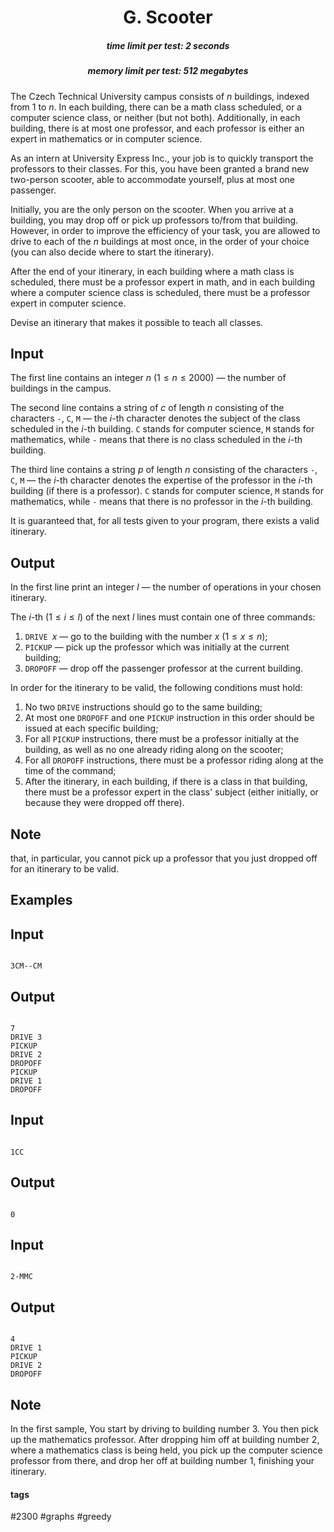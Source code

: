 <h1 style='text-align: center;'> G. Scooter</h1>

<h5 style='text-align: center;'>time limit per test: 2 seconds</h5>
<h5 style='text-align: center;'>memory limit per test: 512 megabytes</h5>

The Czech Technical University campus consists of $n$ buildings, indexed from $1$ to $n$. In each building, there can be a math class scheduled, or a computer science class, or neither (but not both). Additionally, in each building, there is at most one professor, and each professor is either an expert in mathematics or in computer science.

As an intern at University Express Inc., your job is to quickly transport the professors to their classes. For this, you have been granted a brand new two-person scooter, able to accommodate yourself, plus at most one passenger.

Initially, you are the only person on the scooter. When you arrive at a building, you may drop off or pick up professors to/from that building. However, in order to improve the efficiency of your task, you are allowed to drive to each of the $n$ buildings at most once, in the order of your choice (you can also decide where to start the itinerary). 

After the end of your itinerary, in each building where a math class is scheduled, there must be a professor expert in math, and in each building where a computer science class is scheduled, there must be a professor expert in computer science.

Devise an itinerary that makes it possible to teach all classes.

## Input

The first line contains an integer $n$ ($1\le n \le 2000$) — the number of buildings in the campus.

The second line contains a string of $c$ of length $n$ consisting of the characters $\texttt{-}$, $\texttt{C}$, $\texttt{M}$ — the $i$-th character denotes the subject of the class scheduled in the $i$-th building. $\texttt{C}$ stands for computer science, $\texttt{M}$ stands for mathematics, while $\texttt{-}$ means that there is no class scheduled in the $i$-th building.

The third line contains a string $p$ of length $n$ consisting of the characters $\texttt{-}$, $\texttt{C}$, $\texttt{M}$ — the $i$-th character denotes the expertise of the professor in the $i$-th building (if there is a professor). $\texttt{C}$ stands for computer science, $\texttt{M}$ stands for mathematics, while $\texttt{-}$ means that there is no professor in the $i$-th building.

It is guaranteed that, for all tests given to your program, there exists a valid itinerary.

## Output

In the first line print an integer $l$ — the number of operations in your chosen itinerary. 

The $i$-th ($1 \leq i \leq l$) of the next $l$ lines must contain one of three commands: 

1. $\texttt{DRIVE } x$ — go to the building with the number $x$ ($1 \leq x \leq n$);
2. $\texttt{PICKUP}$ — pick up the professor which was initially at the current building;
3. $\texttt{DROPOFF}$ — drop off the passenger professor at the current building.

In order for the itinerary to be valid, the following conditions must hold:

1. No two $\texttt{DRIVE}$ instructions should go to the same building;
2. At most one $\texttt{DROPOFF}$ and one $\texttt{PICKUP}$ instruction in this order should be issued at each specific building;
3. For all $\texttt{PICKUP}$ instructions, there must be a professor initially at the building, as well as no one already riding along on the scooter;
4. For all $\texttt{DROPOFF}$ instructions, there must be a professor riding along at the time of the command;
5. After the itinerary, in each building, if there is a class in that building, there must be a professor expert in the class' subject (either initially, or because they were dropped off there).

## Note

 that, in particular, you cannot pick up a professor that you just dropped off for an itinerary to be valid.

## Examples

## Input


```

3CM--CM
```
## Output


```

7
DRIVE 3
PICKUP
DRIVE 2
DROPOFF
PICKUP
DRIVE 1
DROPOFF

```
## Input


```

1CC
```
## Output


```

0

```
## Input


```

2-MMC
```
## Output


```

4
DRIVE 1
PICKUP
DRIVE 2
DROPOFF
```
## Note

In the first sample, You start by driving to building number $3$. You then pick up the mathematics professor. After dropping him off at building number $2$, where a mathematics class is being held, you pick up the computer science professor from there, and drop her off at building number $1$, finishing your itinerary.



#### tags 

#2300 #graphs #greedy 